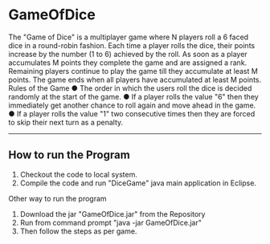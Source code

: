 # GameOfDice
The "Game of Dice" is a multiplayer game where N players roll a 6 faced dice in a round-robin
fashion. Each time a player rolls the dice, their points increase by the number (1 to 6) achieved
by the roll.
As soon as a player accumulates M points they complete the game and are assigned a rank.
Remaining players continue to play the game till they accumulate at least M points. The game
ends when all players have accumulated at least M points.
Rules of the Game
● The order in which the users roll the dice is decided randomly at the start of the game.
● If a player rolls the value "6" then they immediately get another chance to roll again and
move ahead in the game.
● If a player rolls the value "1" two consecutive times then they are forced to skip their next
turn as a penalty.

--------------------------------------------------------------------------------------------------------
How to run the Program
--------------------------------------------------------------------------------------------------------
1) Checkout the code to local system.
2) Compile the code and run "DiceGame" java main application in Eclipse.

Other way to run the program

1) Download the jar "GameOfDice.jar" from the Repository
2) Run from command prompt "java -jar GameOfDice.jar"
3) Then follow the steps as per game.
